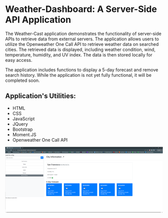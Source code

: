  <body>
    <h1>Weather-Dashboard: A Server-Side API Application</h1>
    <p>The Weather-Cast application demonstrates the functionality of server-side APIs to retrieve data from external servers. The application allows users to utilize the Openweather One Call API to retrieve weather data on searched cities. The retrieved data is displayed, including weather condition, wind, temperature, humidity, and UV index. The data is then stored locally for easy access.</p>
    <p>The application includes functions to display a 5-day forecast and remove search history. While the application is not yet fully functional, it will be completed soon.</p>
    <h2>Application's Utilities:</h2>
    <ul>
      <li>HTML</li>
      <li>CSS</li>
      <li>JavaScript</li>
      <li>JQuery</li>
      <li>Bootstrap</li>
      <li>Moment.JS</li>
      <li>Openweather One Call API</li>
    </ul>
 
![This is a screenshot of the Weather-Cast deployed live on GitHub Pages Semi-Working in its current state!](screenshott.png)

    
    
  </body>

